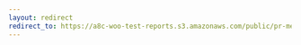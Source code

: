 ```yaml
---
layout: redirect
redirect_to: https://a8c-woo-test-reports.s3.amazonaws.com/public/pr-merge/38386/e2e/index.html
---
```

